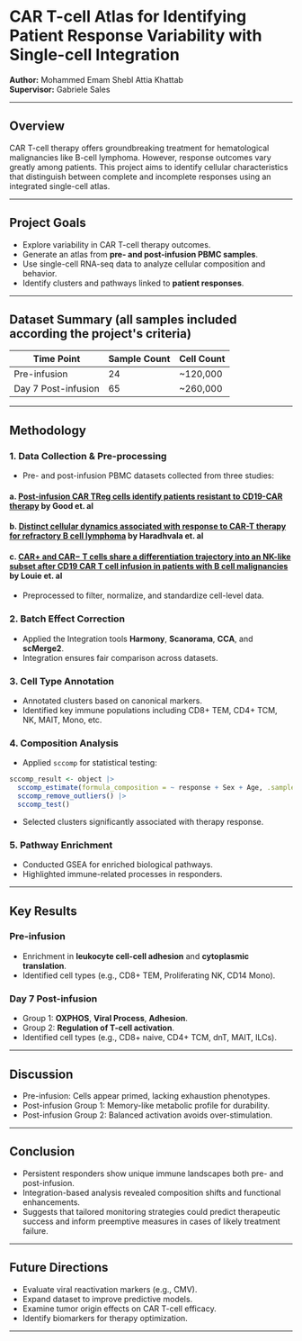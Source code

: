 # CAR T-cell Atlas for Identifying Patient Response Variability with Single-cell Integration

**Author:** Mohammed Emam Shebl Attia Khattab  
**Supervisor:** Gabriele Sales

---
## Overview
CAR T-cell therapy offers groundbreaking treatment for hematological malignancies like B-cell lymphoma. However, response outcomes vary greatly among patients. This project aims to identify cellular characteristics that distinguish between complete and incomplete responses using an integrated single-cell atlas.

---

## Project Goals
- Explore variability in CAR T-cell therapy outcomes.
- Generate an atlas from **pre- and post-infusion PBMC samples**.
- Use single-cell RNA-seq data to analyze cellular composition and behavior.
- Identify clusters and pathways linked to **patient responses**.

---

## Dataset Summary (all samples included according the project's criteria)
| Time Point        | Sample Count | Cell Count |
|------------------|---------------|------------|
| Pre-infusion     | 24            | ~120,000   |
| Day 7 Post-infusion | 65            | ~260,000   |

---

## Methodology

### 1. Data Collection & Pre-processing
- Pre- and post-infusion PBMC datasets collected from three studies:
#### a. [Post-infusion CAR TReg cells identify patients resistant to CD19-CAR therapy](https://doi.org/10.1038/s41591-022-01960-7) by Good et. al
#### b. [Distinct cellular dynamics associated with response to CAR-T therapy for refractory B cell lymphoma](https://doi.org/10.1038/s41591-022-01959-0) by Haradhvala et. al
#### c. [CAR+ and CAR− T cells share a differentiation trajectory into an NK-like subset after CD19 CAR T cell infusion in patients with B cell malignancies](https://doi.org/10.1038/s41467-023-43656-7) by Louie et. al
- Preprocessed to filter, normalize, and standardize cell-level data.

### 2. Batch Effect Correction
- Applied the Integration tools **Harmony**, **Scanorama**, **CCA**, and **scMerge2**.
- Integration ensures fair comparison across datasets.

### 3. Cell Type Annotation
- Annotated clusters based on canonical markers.
- Identified key immune populations including CD8+ TEM, CD4+ TCM, NK, MAIT, Mono, etc.

### 4. Composition Analysis
- Applied `sccomp` for statistical testing:
```r
sccomp_result <- object |>
  sccomp_estimate(formula_composition = ~ response + Sex + Age, .sample = id, .cell_group = seurat_clusters) |>
  sccomp_remove_outliers() |>
  sccomp_test()
```
- Selected clusters significantly associated with therapy response.

### 5. Pathway Enrichment
- Conducted GSEA for enriched biological pathways.
- Highlighted immune-related processes in responders.

---

## Key Results

### Pre-infusion
- Enrichment in **leukocyte cell-cell adhesion** and **cytoplasmic translation**.
- Identified cell types (e.g., CD8+ TEM, Proliferating NK, CD14 Mono).

### Day 7 Post-infusion
- Group 1: **OXPHOS**, **Viral Process**, **Adhesion**.
- Group 2: **Regulation of T-cell activation**.
- Identified cell types (e.g., CD8+ naive, CD4+ TCM, dnT, MAIT, ILCs).

---

## Discussion
- Pre-infusion: Cells appear primed, lacking exhaustion phenotypes.
- Post-infusion Group 1: Memory-like metabolic profile for durability.
- Post-infusion Group 2: Balanced activation avoids over-stimulation.

---

## Conclusion
- Persistent responders show unique immune landscapes both pre- and post-infusion.
- Integration-based analysis revealed composition shifts and functional enhancements.
- Suggests that tailored monitoring strategies could predict therapeutic success and inform preemptive measures in cases of likely treatment failure.

---

## Future Directions
- Evaluate viral reactivation markers (e.g., CMV).
- Expand dataset to improve predictive models.
- Examine tumor origin effects on CAR T-cell efficacy.
- Identify biomarkers for therapy optimization.

---
